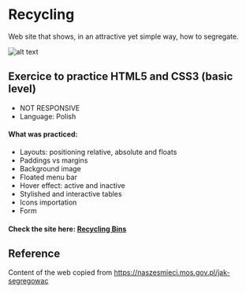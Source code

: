 # Recycling
Web site that shows, in an attractive yet simple way, how to segregate.

![alt text](https://github.com/AnnaZaragoza/Recycling/blob/main/github/recycling.gif)


## Exercice to practice HTML5 and CSS3 (basic level)
* NOT RESPONSIVE  
* Language: Polish
#### What was practiced:
* Layouts: positioning relative, absolute and floats
* Paddings vs margins
* Background image
* Floated menu bar
* Hover effect: active and inactive
* Stylished and interactive tables
* Icons importation
* Form
#### Check the site here: [Recycling Bins](https://recyclingbins.netlify.app/)

## Reference
Content of the web copied from https://naszesmieci.mos.gov.pl/jak-segregowac
